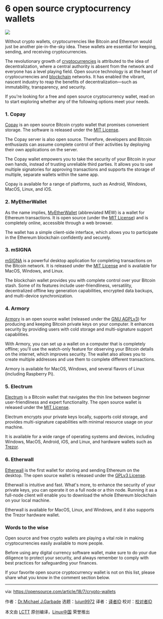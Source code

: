 6 open source cryptocurrency wallets
======

![](https://opensource.com/sites/default/files/styles/image-full-size/public/lead-images/bus_cash_register.jpg?itok=7NKVKuPa)

Without crypto wallets, cryptocurrencies like Bitcoin and Ethereum would just be another pie-in-the-sky idea. These wallets are essential for keeping, sending, and receiving cryptocurrencies.

The revolutionary growth of [cryptocurrencies][1] is attributed to the idea of decentralization, where a central authority is absent from the network and everyone has a level playing field. Open source technology is at the heart of cryptocurrencies and [blockchain][2] networks. It has enabled the vibrant, nascent industry to reap the benefits of decentralization—such as immutability, transparency, and security.

If you're looking for a free and open source cryptocurrency wallet, read on to start exploring whether any of the following options meet your needs.

### 1\. Copay

[Copay][3] is an open source Bitcoin crypto wallet that promises convenient storage. The software is released under the [MIT License][4].

The Copay server is also open source. Therefore, developers and Bitcoin enthusiasts can assume complete control of their activities by deploying their own applications on the server.

The Copay wallet empowers you to take the security of your Bitcoin in your own hands, instead of trusting unreliable third parties. It allows you to use multiple signatories for approving transactions and supports the storage of multiple, separate wallets within the same app.

Copay is available for a range of platforms, such as Android, Windows, MacOS, Linux, and iOS.

### 2\. MyEtherWallet

As the name implies, [MyEtherWallet][5] (abbreviated MEW) is a wallet for Ethereum transactions. It is open source (under the [MIT License][6]) and is completely online, accessible through a web browser.

The wallet has a simple client-side interface, which allows you to participate in the Ethereum blockchain confidently and securely.

### 3\. mSIGNA

[mSIGNA][7] is a powerful desktop application for completing transactions on the Bitcoin network. It is released under the [MIT License][8] and is available for MacOS, Windows, and Linux.

The blockchain wallet provides you with complete control over your Bitcoin stash. Some of its features include user-friendliness, versatility, decentralized offline key generation capabilities, encrypted data backups, and multi-device synchronization.

### 4\. Armory

[Armory][9] is an open source wallet (released under the [GNU AGPLv3][10]) for producing and keeping Bitcoin private keys on your computer. It enhances security by providing users with cold storage and multi-signature support capabilities.

With Armory, you can set up a wallet on a computer that is completely offline; you'll use the watch-only feature for observing your Bitcoin details on the internet, which improves security. The wallet also allows you to create multiple addresses and use them to complete different transactions.

Armory is available for MacOS, Windows, and several flavors of Linux (including Raspberry Pi).

### 5\. Electrum

[Electrum][11] is a Bitcoin wallet that navigates the thin line between beginner user-friendliness and expert functionality. The open source wallet is released under the [MIT License][12].

Electrum encrypts your private keys locally, supports cold storage, and provides multi-signature capabilities with minimal resource usage on your machine.

It is available for a wide range of operating systems and devices, including Windows, MacOS, Android, iOS, and Linux, and hardware wallets such as [Trezor][13].

### 6\. Etherwall

[Etherwall][14] is the first wallet for storing and sending Ethereum on the desktop. The open source wallet is released under the [GPLv3 License][15].

Etherwall is intuitive and fast. What's more, to enhance the security of your private keys, you can operate it on a full node or a thin node. Running it as a full-node client will enable you to download the whole Ethereum blockchain on your local machine.

Etherwall is available for MacOS, Linux, and Windows, and it also supports the Trezor hardware wallet.

### Words to the wise

Open source and free crypto wallets are playing a vital role in making cryptocurrencies easily available to more people.

Before using any digital currency software wallet, make sure to do your due diligence to protect your security, and always remember to comply with best practices for safeguarding your finances.

If your favorite open source cryptocurrency wallet is not on this list, please share what you know in the comment section below.

--------------------------------------------------------------------------------

via: https://opensource.com/article/18/7/crypto-wallets

作者：[Dr.Michael J.Garbade][a]
选题：[lujun9972](https://github.com/lujun9972)
译者：[译者ID](https://github.com/译者ID)
校对：[校对者ID](https://github.com/校对者ID)

本文由 [LCTT](https://github.com/LCTT/TranslateProject) 原创编译，[Linux中国](https://linux.cn/) 荣誉推出

[a]:https://opensource.com/users/drmjg
[1]:https://www.liveedu.tv/guides/cryptocurrency/
[2]:https://opensource.com/tags/blockchain
[3]:https://copay.io/
[4]:https://github.com/bitpay/copay/blob/master/LICENSE
[5]:https://www.myetherwallet.com/
[6]:https://github.com/kvhnuke/etherwallet/blob/mercury/LICENSE.md
[7]:https://ciphrex.com/
[8]:https://github.com/ciphrex/mSIGNA/blob/master/LICENSE
[9]:https://www.bitcoinarmory.com/
[10]:https://github.com/etotheipi/BitcoinArmory/blob/master/LICENSE
[11]:https://electrum.org/#home
[12]:https://github.com/spesmilo/electrum/blob/master/LICENCE
[13]:https://trezor.io/
[14]:https://www.etherwall.com/
[15]:https://github.com/almindor/etherwall/blob/master/LICENSE
